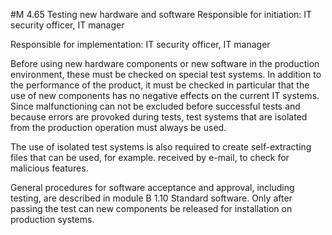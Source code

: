 #M 4.65 Testing new hardware and software
Responsible for initiation: IT security officer, IT manager

Responsible for implementation: IT security officer, IT manager

Before using new hardware components or new software in the production environment, these must be checked on special test systems. In addition to the performance of the product, it must be checked in particular that the use of new components has no negative effects on the current IT systems. Since malfunctioning can not be excluded before successful tests and because errors are provoked during tests, test systems that are isolated from the production operation must always be used.

The use of isolated test systems is also required to create self-extracting files that can be used, for example. received by e-mail, to check for malicious features.

General procedures for software acceptance and approval, including testing, are described in module B 1.10 Standard software. Only after passing the test can new components be released for installation on production systems.



